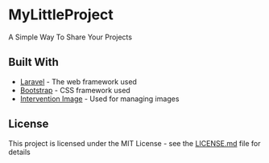 # MyLittleProject

A Simple Way To Share Your Projects

## Built With

* [Laravel](https://laravel.com/) - The web framework used
* [Bootstrap](https://getbootstrap.com/) - CSS framework used
* [Intervention Image](http://image.intervention.io/) - Used for managing images

## License

This project is licensed under the MIT License - see the [LICENSE.md](LICENSE) file for details
